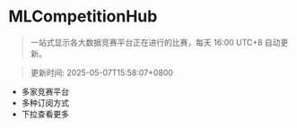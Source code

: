 # MLCompetitionHub

> 一站式显示各大数据竞赛平台正在进行的比赛，每天 16:00 UTC+8 自动更新。
  
> 更新时间: 2025-05-07T15:58:07+0800 

* 多家竞赛平台
* 多种订阅方式
* 下拉查看更多